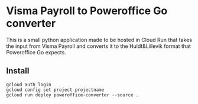 # Visma Payroll to Poweroffice Go converter
This is a small python application made to be hosted in Cloud Run that takes the input from Visma Payroll and converts it to the Huldt&Lillevik format that Poweroffice Go expects.

## Install
```
gcloud auth login
gcloud config set project projectname
gcloud run deploy poweroffice-converter --source .
```

